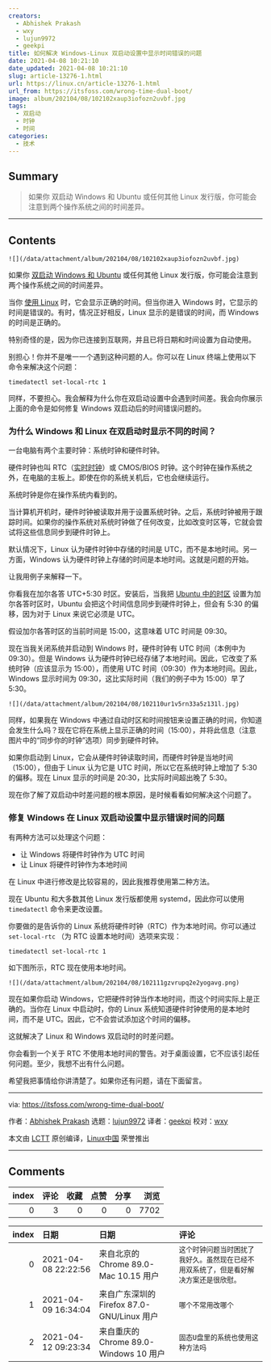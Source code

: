 ```yaml
---
creators:
  - Abhishek Prakash
  - wxy
  - lujun9972
  - geekpi
title: 如何解决 Windows-Linux 双启动设置中显示时间错误的问题
date: 2021-04-08 10:21:10
date_updated: 2021-04-08 10:21:10
slug: article-13276-1.html
url: https://linux.cn/article-13276-1.html
url_from: https://itsfoss.com/wrong-time-dual-boot/
image: album/202104/08/102102xaup3iofozn2uvbf.jpg
tags:
  - 双启动
  - 时钟
  - 时间
categories:
  - 技术
---
```


## Summary

> 如果你 双启动 Windows 和 Ubuntu 或任何其他 Linux 发行版，你可能会注意到两个操作系统之间的时间差异。

***

<!-- more -->

## Contents

`![](/data/attachment/album/202104/08/102102xaup3iofozn2uvbf.jpg)`

如果你 [双启动 Windows 和 Ubuntu](https://itsfoss.com/install-ubuntu-1404-dual-boot-mode-windows-8-81-uefi/) 或任何其他 Linux 发行版，你可能会注意到两个操作系统之间的时间差异。

当你 [使用 Linux](https://itsfoss.com/why-use-linux/) 时，它会显示正确的时间。但当你进入 Windows 时，它显示的时间是错误的。有时，情况正好相反，Linux 显示的是错误的时间，而 Windows 的时间是正确的。

特别奇怪的是，因为你已连接到互联网，并且已将日期和时间设置为自动使用。

别担心！你并不是唯一一个遇到这种问题的人。你可以在 Linux 终端上使用以下命令来解决这个问题：

```shell
timedatectl set-local-rtc 1
```

同样，不要担心。我会解释为什么你在双启动设置中会遇到时间差。我会向你展示上面的命令是如何修复 Windows 双启动后的时间错误问题的。

### 为什么 Windows 和 Linux 在双启动时显示不同的时间？

一台电脑有两个主要时钟：系统时钟和硬件时钟。

硬件时钟也叫 RTC（[实时时钟](https://www.computerhope.com/jargon/r/rtc.htm)）或 CMOS/BIOS 时钟。这个时钟在操作系统之外，在电脑的主板上。即使在你的系统关机后，它也会继续运行。

系统时钟是你在操作系统内看到的。

当计算机开机时，硬件时钟被读取并用于设置系统时钟。之后，系统时钟被用于跟踪时间。如果你的操作系统对系统时钟做了任何改变，比如改变时区等，它就会尝试将这些信息同步到硬件时钟上。

默认情况下，Linux 认为硬件时钟中存储的时间是 UTC，而不是本地时间。另一方面，Windows 认为硬件时钟上存储的时间是本地时间。这就是问题的开始。

让我用例子来解释一下。

你看我在加尔各答 UTC+5:30 时区。安装后，当我把 [Ubuntu 中的时区](https://itsfoss.com/change-timezone-ubuntu/) 设置为加尔各答时区时，Ubuntu 会把这个时间信息同步到硬件时钟上，但会有 5:30 的偏移，因为对于 Linux 来说它必须是 UTC。

假设加尔各答时区的当前时间是 15:00，这意味着 UTC 时间是 09:30。

现在当我关闭系统并启动到 Windows 时，硬件时钟有 UTC 时间（本例中为 09:30）。但是 Windows 认为硬件时钟已经存储了本地时间。因此，它改变了系统时钟（应该显示为 15:00），而使用 UTC 时间（09:30）作为本地时间。因此，Windows 显示时间为 09:30，这比实际时间（我们的例子中为 15:00）早了 5:30。

`![](/data/attachment/album/202104/08/102110ur1v5rn33a5z131l.jpg)`

同样，如果我在 Windows 中通过自动时区和时间按钮来设置正确的时间，你知道会发生什么吗？现在它将在系统上显示正确的时间（15:00），并将此信息（注意图片中的“同步你的时钟”选项）同步到硬件时钟。

如果你启动到 Linux，它会从硬件时钟读取时间，而硬件时钟是当地时间（15:00），但由于 Linux 认为它是 UTC 时间，所以它在系统时钟上增加了 5:30 的偏移。现在 Linux 显示的时间是 20:30，比实际时间超出晚了 5:30。

现在你了解了双启动中时差问题的根本原因，是时候看看如何解决这个问题了。

### 修复 Windows 在 Linux 双启动设置中显示错误时间的问题

有两种方法可以处理这个问题：

* 让 Windows 将硬件时钟作为 UTC 时间
* 让 Linux 将硬件时钟作为本地时间

在 Linux 中进行修改是比较容易的，因此我推荐使用第二种方法。

现在 Ubuntu 和大多数其他 Linux 发行版都使用 systemd，因此你可以使用 `timedatectl` 命令来更改设置。

你要做的是告诉你的 Linux 系统将硬件时钟（RTC）作为本地时间。你可以通过 `set-local-rtc` （为 RTC 设置本地时间）选项来实现：

```shell
timedatectl set-local-rtc 1
```

如下图所示，RTC 现在使用本地时间。

`![](/data/attachment/album/202104/08/102111gzvrupq2e2yogavg.png)`

现在如果你启动 Windows，它把硬件时钟当作本地时间，而这个时间实际上是正确的。当你在 Linux 中启动时，你的 Linux 系统知道硬件时钟使用的是本地时间，而不是 UTC。因此，它不会尝试添加这个时间的偏移。

这就解决了 Linux 和 Windows 双启动时的时差问题。

你会看到一个关于 RTC 不使用本地时间的警告。对于桌面设置，它不应该引起任何问题。至少，我想不出有什么问题。

希望我把事情给你讲清楚了。如果你还有问题，请在下面留言。

---

via: <https://itsfoss.com/wrong-time-dual-boot/>

作者：[Abhishek Prakash](https://itsfoss.com/author/abhishek/) 选题：[lujun9972](https://github.com/lujun9972) 译者：[geekpi](https://github.com/geekpi) 校对：[wxy](https://github.com/wxy)

本文由 [LCTT](https://github.com/LCTT/TranslateProject) 原创编译，[Linux中国](https://linux.cn/) 荣誉推出

***

## Comments


|   index |   评论 |   收藏 |   点赞 |   分享 |   浏览 |
|--------:|-------:|-------:|-------:|-------:|-------:|
|       0 |      3 |      0 |      0 |      0 |   7702 |

|   index | 日期                | 日期                                       | 评论                                                                                   |
|--------:|:--------------------|:-------------------------------------------|:---------------------------------------------------------------------------------------|
|       0 | 2021-04-08 22:22:56 | 来自北京的 Chrome 89.0-Mac 10.15 用户      | `这个时钟问题当时困扰了我好久。虽然现在已经不用双系统了，但是看好解决方案还是很欣慰。` |
|       1 | 2021-04-09 16:34:04 | 来自广东深圳的 Firefox 87.0-GNU/Linux 用户 | `哪个不常用改哪个`                                                                     |
|       2 | 2021-04-12 09:23:34 | 来自重庆的 Chrome 89.0-Windows 10 用户     | `固态U盘里的系统也使用这种方法吗`                                                      |
